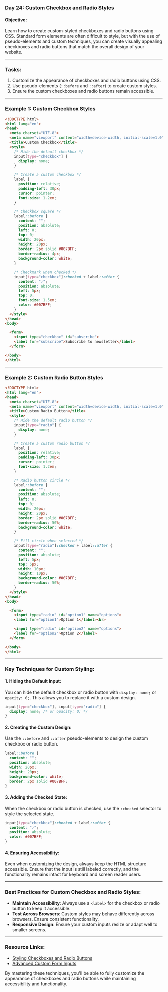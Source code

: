 ### Day 24: Custom Checkbox and Radio Styles

#### **Objective:**
Learn how to create custom-styled checkboxes and radio buttons using CSS. Standard form elements are often difficult to style, but with the use of pseudo-elements and custom techniques, you can create visually appealing checkboxes and radio buttons that match the overall design of your website.

---

### **Tasks:**
1. Customize the appearance of checkboxes and radio buttons using CSS.
2. Use pseudo-elements (`::before` and `::after`) to create custom styles.
3. Ensure the custom checkboxes and radio buttons remain accessible.

---

### **Example 1: Custom Checkbox Styles**

```html
<!DOCTYPE html>
<html lang="en">
<head>
  <meta charset="UTF-8">
  <meta name="viewport" content="width=device-width, initial-scale=1.0">
  <title>Custom Checkbox</title>
  <style>
    /* Hide the default checkbox */
    input[type="checkbox"] {
      display: none;
    }

    /* Create a custom checkbox */
    label {
      position: relative;
      padding-left: 30px;
      cursor: pointer;
      font-size: 1.2em;
    }

    /* Checkbox square */
    label::before {
      content: "";
      position: absolute;
      left: 0;
      top: 0;
      width: 20px;
      height: 20px;
      border: 2px solid #007BFF;
      border-radius: 4px;
      background-color: white;
    }

    /* Checkmark when checked */
    input[type="checkbox"]:checked + label::after {
      content: "✓";
      position: absolute;
      left: 5px;
      top: 0;
      font-size: 1.5em;
      color: #007BFF;
    }
  </style>
</head>
<body>

  <form>
    <input type="checkbox" id="subscribe">
    <label for="subscribe">Subscribe to newsletter</label>
  </form>

</body>
</html>
```

---

### **Example 2: Custom Radio Button Styles**

```html
<!DOCTYPE html>
<html lang="en">
<head>
  <meta charset="UTF-8">
  <meta name="viewport" content="width=device-width, initial-scale=1.0">
  <title>Custom Radio Button</title>
  <style>
    /* Hide the default radio button */
    input[type="radio"] {
      display: none;
    }

    /* Create a custom radio button */
    label {
      position: relative;
      padding-left: 30px;
      cursor: pointer;
      font-size: 1.2em;
    }

    /* Radio button circle */
    label::before {
      content: "";
      position: absolute;
      left: 0;
      top: 0;
      width: 20px;
      height: 20px;
      border: 2px solid #007BFF;
      border-radius: 50%;
      background-color: white;
    }

    /* Fill circle when selected */
    input[type="radio"]:checked + label::after {
      content: "";
      position: absolute;
      left: 5px;
      top: 5px;
      width: 10px;
      height: 10px;
      background-color: #007BFF;
      border-radius: 50%;
    }
  </style>
</head>
<body>

  <form>
    <input type="radio" id="option1" name="options">
    <label for="option1">Option 1</label><br>

    <input type="radio" id="option2" name="options">
    <label for="option2">Option 2</label>
  </form>

</body>
</html>
```

---

### **Key Techniques for Custom Styling:**

#### 1. **Hiding the Default Input**:
You can hide the default checkbox or radio button with `display: none;` or `opacity: 0;`. This allows you to replace it with a custom design.

```css
input[type="checkbox"], input[type="radio"] {
  display: none; /* or opacity: 0; */
}
```

#### 2. **Creating the Custom Design**:
Use the `::before` and `::after` pseudo-elements to design the custom checkbox or radio button.

```css
label::before {
  content: "";
  position: absolute;
  width: 20px;
  height: 20px;
  background-color: white;
  border: 2px solid #007BFF;
}
```

#### 3. **Adding the Checked State**:
When the checkbox or radio button is checked, use the `:checked` selector to style the selected state.

```css
input[type="checkbox"]:checked + label::after {
  content: "✓";
  position: absolute;
  color: #007BFF;
}
```

#### 4. **Ensuring Accessibility**:
Even when customizing the design, always keep the HTML structure accessible. Ensure that the input is still labeled correctly, and the functionality remains intact for keyboard and screen reader users.

---

### **Best Practices for Custom Checkbox and Radio Styles**:

- **Maintain Accessibility**: Always use a `<label>` for the checkbox or radio button to keep it accessible.
- **Test Across Browsers**: Custom styles may behave differently across browsers. Ensure consistent functionality.
- **Responsive Design**: Ensure your custom inputs resize or adapt well to smaller screens.

---

### **Resource Links**:
- [Styling Checkboxes and Radio Buttons](https://css-tricks.com/the-checkbox-hack/)
- [Advanced Custom Form Inputs](https://developer.mozilla.org/en-US/docs/Learn/Forms/Advanced_form_styling)

By mastering these techniques, you'll be able to fully customize the appearance of checkboxes and radio buttons while maintaining accessibility and functionality.